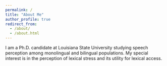 ```yaml
---
permalink: /
title: "About Me"
author_profile: true
redirect_from:
  - /about/
  - /about.html
---
```


I am a Ph.D. candidate at Louisiana State University studying speech perception among monolingual and bilingual populations. My special interest is in the perception of lexical stress and its utility for lexical access. 
